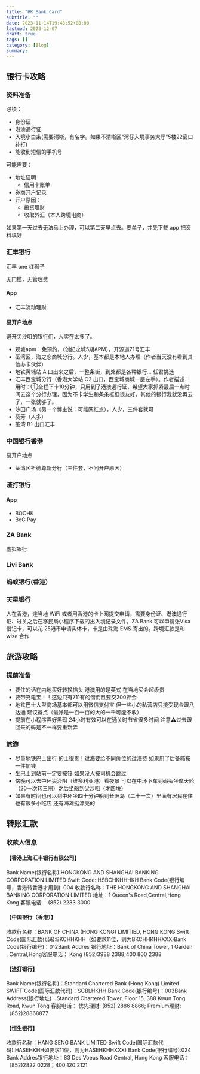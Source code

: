 ```yaml
---
title: "HK Bank Card"
subtitle: ""
date: 2023-11-14T19:48:52+08:00
lastmod: 2023-12-07
draft: true
tags: []
category: [Blog]
summary: 
---
```


## 银行卡攻略

### 资料准备

必须：

- 身份证
- 港澳通行证
- 入境小白条(需要清晰，有名字。如果不清晰区“湾仔入境事务大厅”5楼22窗口补打)
- 能收到短信的手机号

可能需要：

- 地址证明
  - 信用卡账单
- 券商开户记录
- 开户原因：
  - 投资理财
  - 收取外汇（本人跨境电商）

如果第一天过去无法马上办理，可以第二天早点去。要单子，并先下载 app 把资料填好

### 汇丰银行

汇丰 one 红狮子

无门槛，无管理费

#### App

- 汇丰流动理财

#### 易开户地点

避开尖沙咀的银行们，人实在太多了。

- 观塘apm：免预约，（创纪之城5期APM），开源道71号汇丰
- 荃湾区，海之恋商城分行。人少，基本都是本地人办理（作者当天没有看到其他办卡伙伴）
- 地铁黄埔站 A 口出来之后，一整条街，到处都是各种银行… 任君挑选
- 汇丰西宝城分行（香港大学站 C2 出口，西宝城商城一层左手）。作者描述：用时：①全程下卡10分钟，只用到了港澳通行证，希望大家抓紧最后一点时间去这个分行办理，因为不卡学生和条条框框很友好，其他的银行我就没再去了，一张就够了。
- 沙田广场（另一个博主说：可能网红点），人少，三件套就可
- 葵芳（人多）
- 荃湾 B1 出口汇丰

### 中国银行香港

易开户地点

- 荃湾区祈德尊新分行（三件套，不问开户原因）

### 渣打银行

#### App

- BOCHK
- BoC Pay

### ZA Bank

虚拟银行

### Livi Bank

### 蚂蚁银行(香港）

### 天星银行

人在香港，连当地 WiFi 或者用香港的卡上网提交申请，需要身份证、港澳通行证、过关之后在移民局小程序下载的出入境记录文件。ZA Bank 可以申请张Visa 借记卡，可以花 25港币申请实体卡，卡是由珠海 EMS 寄出的。跨境汇款是和wise 合作

## 旅游攻略

### 提前准备

- 要住的话在内地买好转换插头 港澳用的是英式 在当地买会超级贵
- 要带充电宝！！这边只有711有的借而且要交200押金
- 地铁巴士大型商场基本都可以用微信支付宝 但一些小的私营店只接受现金跟八达通 建议备点（最好是一百一百的大的一千可能不收）
- 提前在小程序弄好黑码 24小时有效可以在通关时节省很多时间 注意⚠️过去跟回来的码是不一样要重新弄

### 旅游

- 尽量地铁巴士出行 的士很贵！过海要给不同价位的过海费 如果用了后备箱按一件加钱
- 坐巴士到站前一定要按铃 如果没人按司机会跳过
- 傍晚可以去中环尖沙咀（维多利亚港）看夜景 可以在中环下车到码头坐摩天轮（20一次转三圈）之后坐船到尖沙咀（才四块）
- 如果有时间也可以到中环坐四十分钟船到长洲岛（二十一次）里面有居民在住 也有很多小吃店 还有海滩挺漂亮的

## 转账汇款

### 收款人信息

#### 【香港上海汇丰银行有限公司】

Bank Name(银行名称):HONGKONG AND
SHANGHAI BANKING CORPORATION
LIMITED
Swift Code: HSBCHKHHHKH
Bank Code(银行编号，香港转香港才用到):
004
收款行名称：THE HONGKONG AND SHANGHAI BANKING CORPORATION LIMITED
地址：1 Queen's Road,Central,Hong Kong
客服电话：
(852) 2233 3000

#### 【中国银行（香港）】

收款行名称：BANK OF CHINA (HONG
KONG) LIMITIED, HONG KONG
Swift Code(国际汇款代码):BKCHHKHH（如要求11位，则为BKCHHKHHXXX)Bank Code(银行编号)：012Bank Addres
银行地址：Bank of China Tower, 1 Garden
, Central,Hong客服电话：
Kong
(852)3988 2388;400 800 2388

#### 【渣打银行】

Bank Name(银行名称)：Standard
Chartered Bank (Hong Kong) Limited
SWIFT Code(国际汇款代码)：SCBLHKHH
Bank Code(银行编号)：003Bank
Address(银行地址)：Standard Chartered
Tower, Floor 15, 388 Kwun Tong Road, Kwun
Tong
客服电话：
优先理财:
(852) 2886 8866;
Premium理财:（852)28868877

#### 【恒生银行】

收款行名称：HANG SENG BANK LIMITED Swift Code(国际汇款代码):HASEHKHH如要求11位，则为HASEHKHHXXX)
Bank Code(银行编号):024
Bank Addres银行地址：83 Des Voeus Road
Central, Hong Kong
客服电话：（852)2822 0228；400 120 2121

